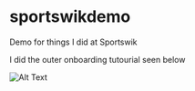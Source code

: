 # sportswikdemo
Demo for things I did at Sportswik

I did the outer onboarding tutourial seen below

![Alt Text](https://thumbs.gfycat.com/FrenchFrayedDoctorfish-size_restricted.gif)
